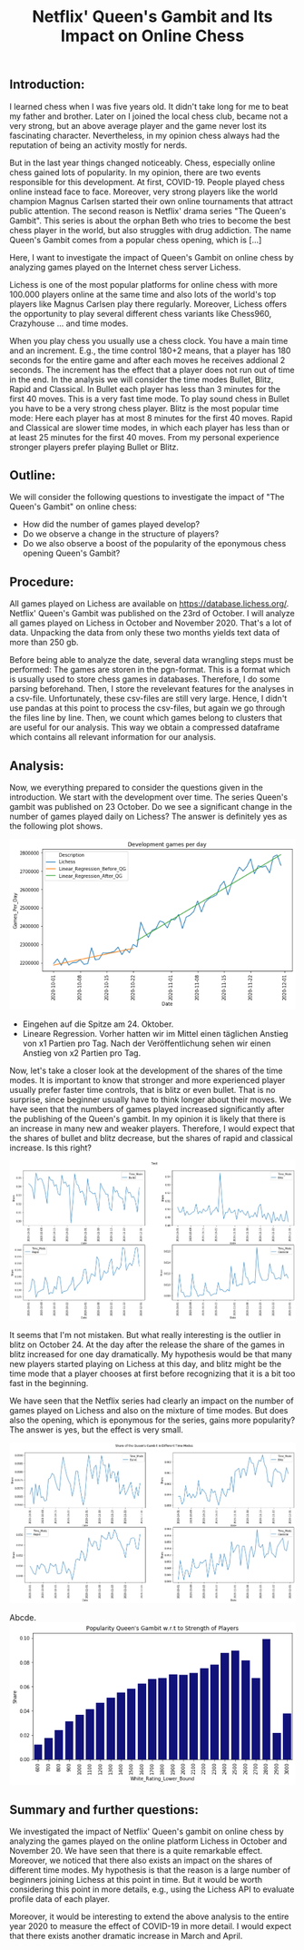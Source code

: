 ﻿---
title: Netflix' Queen's Gambit and Its Impact on Online Chess
---

Introduction:
------------
I learned chess when I was five years old. It didn't take long for me to beat my father and brother. Later on I joined the local chess club, became not a very strong, but an above average player and the game never lost its fascinating character. Nevertheless, in my opinion chess always had the reputation of being an activity mostly for nerds.

But in the last year things changed noticeably. Chess, especially online chess gained lots of popularity. In my opinion, there are two events responsible for this development. At first, COVID-19. People played chess online instead face to face. Moreover, very strong players like the world champion Magnus Carlsen started their own online tournaments that attract public attention. The second reason is Netflix' drama series "The Queen's Gambit". This series is about the orphan Beth who tries to become the best chess player in the world, but also struggles with drug addiction. The name Queen's Gambit comes from a popular chess opening, which is [...]

Here, I want to investigate the impact of Queen's Gambit on online chess by analyzing games played on the Internet chess server Lichess.

Lichess is one of the most popular platforms for online chess with more 100.000 players online at the same time and also lots of the world's top players like Magnus Carlsen play there regularly. Moreover, Lichess offers the opportunity to play several different chess variants like Chess960, Crazyhouse ... and time modes.

When you play chess you usually use a chess clock. You have a main time and an increment. E.g., the time control 180+2 means, that a player has 180 seconds for the entire game and after each moves he receives addional 2 seconds. The increment has the effect that a player does not run out of time in the end. In the analysis we will consider the time modes Bullet, Blitz, Rapid and Classical. In Bullet each player has less than 3 minutes for the first 40 moves. This is a very fast time mode. To play sound chess in Bullet you have to be a very strong chess player. Blitz is the most popular time mode: Here each player has at most 8 minutes for the first 40 moves. Rapid and Classical are slower time modes, in which each player has less than or at least 25 minutes for the first 40 moves. From my personal experience stronger players prefer playing Bullet or Blitz.


Outline:
------------
We will consider the following questions to investigate the impact of "The Queen's Gambit" on online chess:
-	How did the number of games played develop?
-	Do we observe a change in the structure of players?
-	Do we also observe a boost of the popularity of the eponymous chess opening Queen's Gambit?


Procedure:
-------------
All games played on Lichess are available on https://database.lichess.org/. Netflix' Queen's Gambit was published on the 23rd of October. I will analyze all games played on Lichess in October and November 2020. That's a lot of data. Unpacking the data from only these two months yields text data of more than 250 gb.

Before being able to analyze the date, several data wrangling steps must be performed: The games are storen in the pgn-format. This is a format which is usually used to store chess games in databases. Therefore, I do some parsing beforehand. Then, I store the revelevant features for the analyses in a csv-file. Unfortunately, these csv-files are still very large. Hence, I didn't use pandas at this point to process the csv-files, but again we go through the files line by line. Then, we count which games belong to clusters that are useful for our analysis. This way we obtain a compressed dataframe which contains all relevant information for our analysis.

Analysis:
------------
Now, we everything prepared to consider the questions given in the introduction. We start with the development over time. The series Queen's gambit was published on 23 October. Do we see a significant change in the number of games played daily on Lichess? The answer is definitely yes as the following plot shows.

![](<../images/development_games_per_day.png>)

-	Eingehen auf die Spitze am 24. Oktober.
-	Lineare Regression. Vorher hatten wir im Mittel einen täglichen Anstieg von x1 Partien pro Tag. Nach der Veröffentlichung sehen wir einen Anstieg von x2 Partien pro Tag.

Now, let's take a closer look at the development of the shares of the time modes. It is important to know that stronger and more experienced player usually prefer faster time controls, that is blitz or even bullet. That is no surprise, since beginner usually have to think longer about their moves. We have seen that the numbers of games played increased significantly after the publishing of the Queen's gambit. In my opinion it is likely that there is an increase in many new and weaker players. Therefore, I would expect that the shares of bullet and blitz decrease, but the shares of rapid and classical increase. Is this right?

![](<../images/development_time_modes.png>)

It seems that I'm not mistaken. But what really interesting is the outlier in blitz on October 24. At the day after the release the share of the games in blitz increased for one day dramatically. My hypothesis would be that many new players started playing on Lichess at this day, and blitz might be the time mode that a player chooses at first before recognizing that it is a bit too fast in the beginning.

We have seen that the Netflix series had clearly an impact on the number of games played on Lichess and also on the mixture of time modes. But does also the opening, which is eponymous for the series, gains more popularity? The answer is yes, but the effect is very small.

![](<../images/development_popularity_gq.png>)


Abcde.
![](<../images/popularity_qg_wrt_strength.png>)


Summary and further questions:
------------------------
We investigated the impact of Netflix' Queen's gambit on online chess by analyzing the games played on the online platform Lichess in October and November 20. We have seen that there is a quite remarkable effect. Moreover, we noticed that there also exists an impact on the shares of different time modes. My hypothesis is that the reason is a large number of beginners joining Lichess at this point in time. But it would be worth considering this point in more details, e.g., using the Lichess API to evaluate profile data of each player.

Moreover, it would be interesting to extend the above analysis to the entire year 2020 to measure the effect of COVID-19 in more detail. I would expect that there exists another dramatic increase in March and April.
